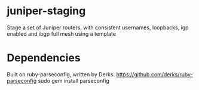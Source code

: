 juniper-staging
===============

Stage a set of Juniper routers, with consistent usernames, loopbacks, igp enabled and ibgp full mesh using a template


Dependencies
============

Built on ruby-parseconfig, written by Derks.  https://github.com/derks/ruby-parseconfig
sudo gem install parseconfig

